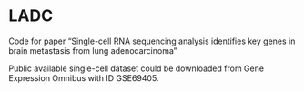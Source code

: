 # LADC
Code for paper “Single-cell RNA sequencing analysis identifies key genes in brain metastasis from lung adenocarcinoma”

Public available single-cell dataset could be downloaded from Gene Expression Omnibus with ID GSE69405.
